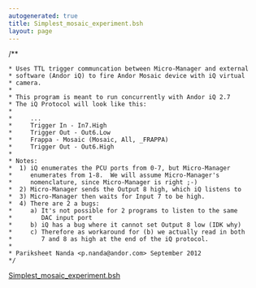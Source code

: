 ```yaml
---
autogenerated: true
title: Simplest_mosaic_experiment.bsh
layout: page
---
```


/\*\*

`* Uses TTL trigger communcation between Micro-Manager and external`  
`* software (Andor iQ) to fire Andor Mosaic device with iQ virtual`  
`* camera.`  
`*`  
`* This program is meant to run concurrently with Andor iQ 2.7`  
`* The iQ Protocol will look like this:`  
`*`  
`*     ...`  
`*     Trigger In - In7.High`  
`*     Trigger Out - Out6.Low`  
`*     Frappa - Mosaic (Mosaic, All, _FRAPPA)`  
`*     Trigger Out - Out6.High`  
`*`  
`* Notes:`  
`*  1) iQ enumerates the PCU ports from 0-7, but Micro-Manager`  
`*     enumerates from 1-8.  We will assume Micro-Manager's `  
`*     nomenclature, since Micro-Manager is right ;-)`  
`*  2) Micro-Manager sends the Output 8 high, which iQ listens to`  
`*  3) Micro-Manager then waits for Input 7 to be high.`  
`*  4) There are 2 a bugs:`  
`*     a) It's not possible for 2 programs to listen to the same`  
`*        DAC input port`  
`*     b) iQ has a bug where it cannot set Output 8 low (IDK why)`  
`*     c) Therefore as workaround for (b) we actually read in both`  
`*        7 and 8 as high at the end of the iQ protocol.`  
`*`  
`* Pariksheet Nanda <p.nanda@andor.com> September 2012`  
`*/`

[Simplest_mosaic_experiment.bsh](/media/files/Simplest_mosaic_experiment.bsh)

